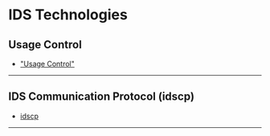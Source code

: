 # IDS Technologies

## Usage Control

- ["Usage Control"](./UsageControl/README.md)

---

## IDS Communication Protocol (idscp)

- [idscp](./idscp/README.md)

---
